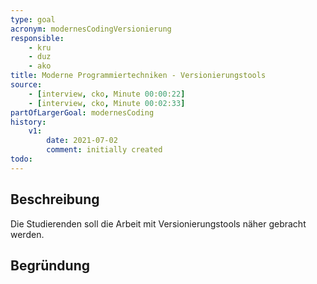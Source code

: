 ```yaml
---
type: goal
acronym: modernesCodingVersionierung
responsible: 
    - kru
    - duz
    - ako
title: Moderne Programmiertechniken - Versionierungstools
source:
    - [interview, cko, Minute 00:00:22]
    - [interview, cko, Minute 00:02:33]
partOfLargerGoal: modernesCoding
history:
    v1:
        date: 2021-07-02
        comment: initially created
todo: 
---
```


## Beschreibung

Die Studierenden soll die Arbeit mit Versionierungstools näher gebracht werden.

## Begründung

